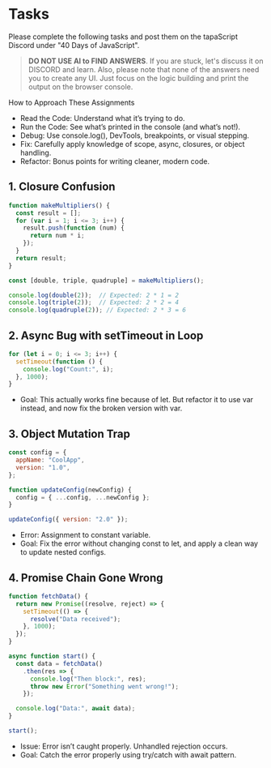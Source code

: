 # Tasks

Please complete the following tasks and post them on the tapaScript Discord under "40 Days of JavaScript".

> **DO NOT USE AI to FIND ANSWERS**. If you are stuck, let's discuss it on DISCORD and learn. Also, please note that none of the answers need you to create any UI. Just focus on the logic building and print the output on the browser console.

How to Approach These Assignments

- Read the Code: Understand what it’s trying to do.
- Run the Code: See what’s printed in the console (and what’s not!).
- Debug: Use console.log(), DevTools, breakpoints, or visual stepping.
- Fix: Carefully apply knowledge of scope, async, closures, or object handling.
- Refactor: Bonus points for writing cleaner, modern code.

## 1. Closure Confusion

```js
function makeMultipliers() {
  const result = [];
  for (var i = 1; i <= 3; i++) {
    result.push(function (num) {
      return num * i;
    });
  }
  return result;
}

const [double, triple, quadruple] = makeMultipliers();

console.log(double(2));  // Expected: 2 * 1 = 2
console.log(triple(2));  // Expected: 2 * 2 = 4
console.log(quadruple(2)); // Expected: 2 * 3 = 6
```

## 2. Async Bug with setTimeout in Loop

```js
for (let i = 0; i <= 3; i++) {
  setTimeout(function () {
    console.log("Count:", i);
  }, 1000);
}
```

- Goal: This actually works fine because of let. But refactor it to use var instead, and now fix the broken version with var.

## 3. Object Mutation Trap

```js
const config = {
  appName: "CoolApp",
  version: "1.0",
};

function updateConfig(newConfig) {
  config = { ...config, ...newConfig };
}

updateConfig({ version: "2.0" });
```

- Error: Assignment to constant variable.
- Goal: Fix the error without changing const to let, and apply a clean way to update nested configs.

## 4. Promise Chain Gone Wrong

```js
function fetchData() {
  return new Promise((resolve, reject) => {
    setTimeout(() => {
      resolve("Data received");
    }, 1000);
  });
}

async function start() {
  const data = fetchData()
    .then(res => {
      console.log("Then block:", res);
      throw new Error("Something went wrong!");
    });

  console.log("Data:", await data);
}

start();
```

- Issue: Error isn’t caught properly. Unhandled rejection occurs.
- Goal: Catch the error properly using try/catch with await pattern.
